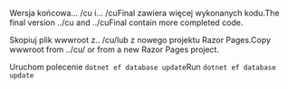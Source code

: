 <span data-ttu-id="f141c-101">Wersja końcowa... /cu i... /cuFinal zawiera więcej wykonanych kodu.</span><span class="sxs-lookup"><span data-stu-id="f141c-101">The final version ../cu and ../cuFinal contain more completed code.</span></span>

<span data-ttu-id="f141c-102">Skopiuj plik wwwroot z.. /cu/lub z nowego projektu Razor Pages.</span><span class="sxs-lookup"><span data-stu-id="f141c-102">Copy wwwroot from ../cu/ or from a new Razor Pages project.</span></span>

<span data-ttu-id="f141c-103">Uruchom polecenie `dotnet ef database update`</span><span class="sxs-lookup"><span data-stu-id="f141c-103">Run `dotnet ef database update`</span></span>
